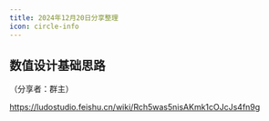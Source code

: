 ```yaml
---
title: 2024年12月20日分享整理
icon: circle-info
---
```


## 数值设计基础思路

（分享者：群主）

https://ludostudio.feishu.cn/wiki/Rch5was5nisAKmk1cOJcJs4fn9g

